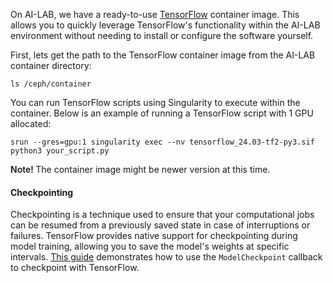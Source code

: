 On AI-LAB, we have a ready-to-use [TensorFlow](https://www.tensorflow.org/) container image. This allows you to quickly leverage TensorFlow's functionality within the AI-LAB environment without needing to install or configure the software yourself.

First, lets get the path to the TensorFlow container image from the AI-LAB container directory:

```
ls /ceph/container
```

You can run TensorFlow scripts using Singularity to execute within the container. Below is an example of running a TensorFlow script with 1 GPU allocated:

```
srun --gres=gpu:1 singularity exec --nv tensorflow_24.03-tf2-py3.sif python3 your_script.py
```

<span style="font-weight: 600;">Note! </span>The container image might be newer version at this time.

#### Checkpointing
Checkpointing is a technique used to ensure that your computational jobs can be resumed from a previously saved state in case of interruptions or failures. TensorFlow provides native support for checkpointing during model training, allowing you to save the model's weights at specific intervals. [This guide](/additional-guides/checkpointing/#tensorflow-model-checkpointing) demonstrates how to use the `ModelCheckpoint` callback to checkpoint with TensorFlow. 

